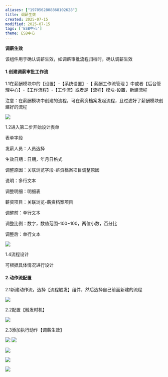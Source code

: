 ```yaml
---
aliases: ["1970562808868102628"]
title: 调薪生效
created: 2025-07-15
modified: 2025-07-15
tags: ['ESB中心']
theme: ESB中心
---
```


**调薪生效**

该组件用于确认调薪生效，如调薪审批流程归档时，确认调薪生效

#### 1.创建调薪审批工作流

1.1在薪酬模块中的【设置】-【系统设置】-【 薪酬工作流管理 】中或者【后台管理中心】-【工作流程】-【工作流】或者是【流程】模块-设置，新建流程

注意：在薪酬模块中创建的流程，可在薪资档案发起流程，且过滤好了薪酬模块创建好的流程

![](5efbbcbbefa3ab07408985a118de633f.jpg)

1.2进入第二步开始设计表单

表单字段

发薪人员：人员选择

生效日期：日期，年月日格式

调整原因：关联浏览字段-薪资档案项目调整原因

说明：多行文本

调整明细：明细表

薪资项目：关联浏览-薪资档案项目

调整前：单行文本

调整比例：数字，数值范围-100~100，两位小数，百分比

调整后：单行文本

![](e5e74b0ac9741cadbd21071852f92d13.jpg)

1.4流程设计

可根据具体情况进行设计

#### 2.动作流配置

2.1新建动作流，选择【流程触发】组件，然后选择自己前面新建的流程

![](3fe1d8950691834e58941eda4455d3e9.jpg)

2.2配置【触发时机】

![](ae3b4e95e8b55082e3ed6b1562164333.jpg)

2.3添加执行动作【调薪生效】

![](5fd973e59fbb8c41d664d75dea21ad8e.jpg) ![](3e39061241cb91e18ed4f5d6dcf0579e.jpg)

![](aebc444a5913aa4c303ed7bb251dff10.jpg)

![](a19e79e0e5909f6374278e7867b9cd27.jpg)

![](28d20e1e8a8efccde828e16523ebe3ba.jpg)